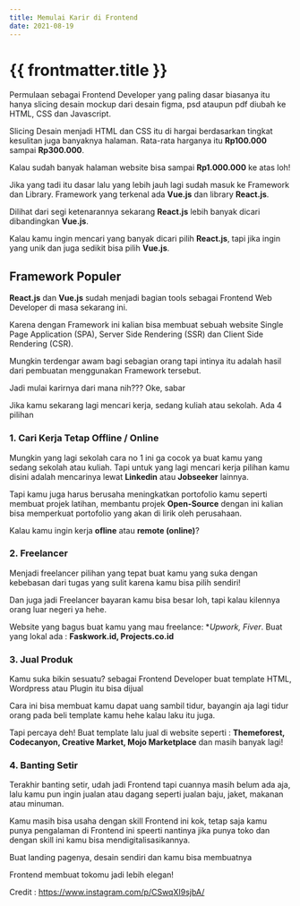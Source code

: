 ```yaml
---
title: Memulai Karir di Frontend
date: 2021-08-19
---
```


# {{ frontmatter.title }}

Permulaan sebagai Frontend Developer yang paling dasar biasanya itu hanya slicing desain mockup dari desain figma, psd ataupun pdf diubah ke HTML, CSS dan Javascript. 

Slicing Desain menjadi HTML dan CSS itu di hargai berdasarkan tingkat kesulitan juga banyaknya halaman. Rata-rata harganya itu **Rp100.000** sampai **Rp300.000**. 

Kalau sudah banyak halaman website bisa sampai **Rp1.000.000** ke atas loh!

Jika yang tadi itu dasar lalu yang lebih jauh lagi sudah masuk ke Framework dan Library. Framework yang terkenal ada **Vue.js** dan library **React.js**.

Dilihat dari segi ketenarannya sekarang **React.js** lebih banyak dicari dibandingkan **Vue.js**.

Kalau kamu ingin mencari yang banyak dicari pilih **React.js**, tapi jika ingin yang unik dan juga sedikit bisa pilih **Vue.js**.

## Framework Populer
**React.js** dan **Vue.js** sudah menjadi bagian tools sebagai Frontend Web Developer di masa sekarang ini.

Karena dengan Framework ini kalian bisa membuat sebuah website Single Page Application (SPA), Server Side Rendering (SSR) dan Client Side Rendering (CSR).

Mungkin terdengar awam bagi sebagian orang tapi intinya itu adalah hasil dari pembuatan menggunakan Framework tersebut.

Jadi mulai karirnya dari mana nih??? Oke, sabar

Jika kamu sekarang lagi mencari kerja, sedang kuliah atau sekolah. Ada 4 pilihan

### 1. Cari Kerja Tetap Offline / Online
Mungkin yang lagi sekolah cara no 1 ini ga cocok ya buat kamu yang sedang sekolah atau kuliah. Tapi untuk yang lagi mencari kerja pilihan kamu disini adalah mencarinya lewat **Linkedin** atau **Jobseeker** lainnya.

Tapi kamu juga harus berusaha meningkatkan portofolio kamu seperti membuat projek latihan, membantu projek **Open-Source** dengan ini kalian bisa memperkuat portofolio yang akan di lirik oleh perusahaan.

Kalau kamu ingin kerja **ofline** atau **remote (online)**?

### 2. Freelancer
Menjadi freelancer pilihan yang tepat buat kamu yang suka dengan kebebasan dari tugas yang sulit karena kamu bisa pilih sendiri!

Dan juga jadi Freelancer bayaran kamu bisa besar loh, tapi kalau kilennya orang luar negeri ya hehe.

Website yang bagus buat kamu yang mau freelance: **Upwork, Fiver*. Buat yang lokal ada : **Faskwork.id, Projects.co.id**

### 3. Jual Produk
Kamu suka bikin sesuatu? sebagai Frontend Developer buat template HTML, Wordpress atau Plugin itu bisa dijual

Cara ini bisa membuat kamu dapat uang sambil tidur, bayangin aja lagi tidur orang pada beli template kamu hehe kalau laku itu juga.

Tapi percaya deh! Buat template lalu jual di website seperti : **Themeforest, Codecanyon, Creative Market, Mojo Marketplace** dan masih banyak lagi!

### 4. Banting Setir
Terakhir banting setir, udah jadi Frontend tapi cuannya masih belum ada aja, lalu kamu pun ingin jualan atau dagang seperti jualan baju, jaket, makanan atau minuman.

Kamu masih bisa usaha dengan skill Frontend ini kok, tetap saja kamu punya pengalaman di Frontend ini speerti nantinya jika punya toko dan dengan skill ini kamu bisa mendigitalisasikannya.

Buat landing pagenya, desain sendiri dan kamu bisa membuatnya

Frontend membuat tokomu jadi lebih elegan!

Credit : https://www.instagram.com/p/CSwqXI9sjbA/